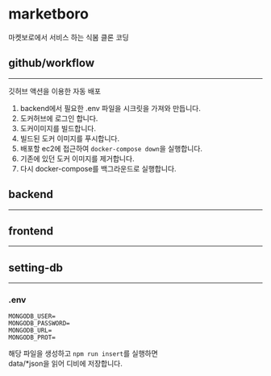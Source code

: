 # marketboro
마켓보로에서 서비스 하는 식봄 클론 코딩

## github/workflow
---

깃허브 액션을 이용한 자동 배포  
1. backend에서 필요한 .env 파일을 시크릿을 가져와 만듭니다.
2. 도커허브에 로그인 합니다.
3. 도커이미지를 빌드합니다.
4. 빌드된 도커 이미지를 푸시합니다.
5. 배포할 ec2에 접근하여 `docker-compose down`을 실행합니다.
6. 기존에 있던 도커 이미지를 제거합니다.
7. 다시 docker-compose를 백그라운드로 실행합니다.

## backend
---

## frontend
---

## setting-db
---
### .env
```
MONGODB_USER=
MONGODB_PASSWORD=
MONGODB_URL=
MONGODB_PROT=
```
해당 파일을 생성하고 `npm run insert`를 실행하면  
data/*json을 읽어 디비에 저장합니다.
